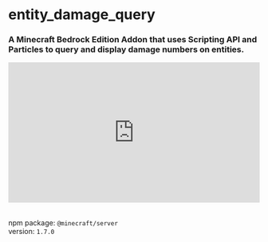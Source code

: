 # entity_damage_query
### A Minecraft Bedrock Edition Addon that uses Scripting API and Particles to query and display damage numbers on entities.

<div style="width:100%;height:0;padding-bottom:56%;position:relative;"><iframe src="https://giphy.com/embed/VMRJeSsCWh0Br4JPsJ" width="100%" height="100%" style="position:absolute" frameBorder="0" class="giphy-embed" allowFullScreen></iframe></div>

<br>npm package: `@minecraft/server`
<br>version: `1.7.0`
